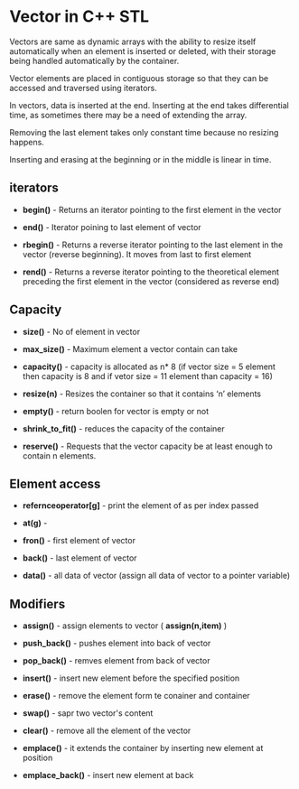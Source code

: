 # Vector in C++ STL

Vectors are same as dynamic arrays with the ability to resize itself automatically when an element is inserted or deleted, with their storage being handled automatically by the container.

Vector elements are placed in contiguous storage so that they can be accessed and traversed using iterators.

In vectors, data is inserted at the end. Inserting at the end takes differential time, as sometimes there may be a need of extending the array.

Removing the last element takes only constant time because no resizing happens.

Inserting and erasing at the beginning or in the middle is linear in time.

## iterators

- **begin()** - Returns an iterator pointing to the first element in the vector

- **end()** - Iterator poining to last element of vector

- **rbegin()** - Returns a reverse iterator pointing to the last element in the vector (reverse beginning). It moves from last to first element

- **rend()** - Returns a reverse iterator pointing to the theoretical element preceding the first element in the vector (considered as reverse end)

## Capacity

- **size()** - No of element in vector

- **max_size()** - Maximum element a vector contain can take

- **capacity()** - capacity is allocated as n\* 8 (if vector size = 5 element then capacity is 8 and if vetor size = 11 element than capacity = 16)

- **resize(n)** - Resizes the container so that it contains ‘n’ elements

- **empty()** - return boolen for vector is empty or not

- **shrink_to_fit()** - reduces the capacity of the container

- **reserve()** - Requests that the vector capacity be at least enough to contain n elements.

## Element access

- **refernceoperator[g]** - print the element of as per index passed

- **at(g)** -

- **fron()** - first element of vector

- **back()** - last element of vector

- **data()** - all data of vector (assign all data of vector to a pointer variable)

## Modifiers

- **assign()** - assign elements to vector ( **assign(n,item)** )

- **push_back()** - pushes element into back of vector

- **pop_back()** - remves element from back of vector

- **insert()** - insert new element before the specified position

- **erase()** - remove the element form te conainer and container

- **swap()** - sapr two vector's content

- **clear()** - remove all the element of the vector

- **emplace()** - it extends the container by inserting new element at position

- **emplace_back()** - insert new element at back
